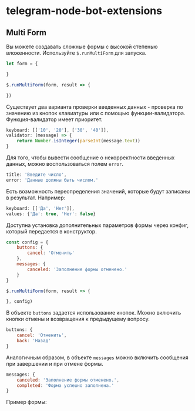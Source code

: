 # telegram-node-bot-extensions

## Multi Form
Вы можете создавать сложные формы с высокой степенью вложенности. Используйте `$.runMultiForm` для запуска.
```js
let form = {

}

$.runMultiForm(form, result => {

})
```
Существует два варианта проверки введенных данных - проверка по значению из кнопок клавиатуры или с помощью функции-валидатора. Функция-валидатор имеет приоритет.
```js
keyboard: [['10', '20'], ['30', '40']],
validator: (message) => {
	return Number.isInteger(parseInt(message.text))
}
```
Для того, чтобы вывести сообщение о некорректности введенных данных, можно воспользоваться полем `error`.
```js
title: 'Введите число',
error: 'Данные должны быть числом.'
```
Есть возможность переопределения значений, которые будут записаны в результат. Например:
```js
keyboard: [['Да', 'Нет']],
values: {'Да': true, 'Нет': false}
```
Доступна установка дополнительных параметров формы через конфиг, который передается в конструктор.
```js
const config = {
	buttons: {
		cancel: 'Отменить'
	},
	messages: {
		canceled: 'Заполнение формы отменено.'
	}
}

$.runMultiForm(form, result => {

}, config)
```
В объекте `buttons` задается использование кнопок. Можно включить кнопки отмены и возвращения к предыдущему вопросу.
```js
buttons: {
	cancel: 'Отменить',
	back: 'Назад'
}
```
Аналогичным образом, в объекте `messages` можно включить сообщения при завершении и при отмене формы.
```js
messages: {
	canceled: 'Заполнение формы отменено.',
	completed: 'Форма успешно заполнена.'
}
```
Пример формы:
